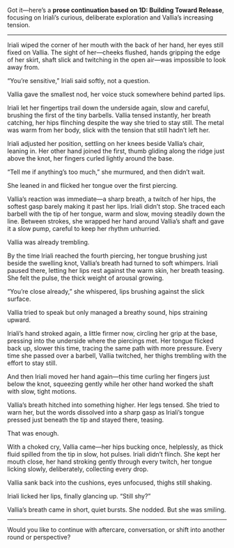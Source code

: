Got it—here’s a **prose continuation based on 1D: Building Toward Release**, focusing on Iriali’s curious, deliberate exploration and Vallia’s increasing tension.

---

Iriali wiped the corner of her mouth with the back of her hand, her eyes still fixed on Vallia. The sight of her—cheeks flushed, hands gripping the edge of her skirt, shaft slick and twitching in the open air—was impossible to look away from.

“You’re sensitive,” Iriali said softly, not a question.

Vallia gave the smallest nod, her voice stuck somewhere behind parted lips.

Iriali let her fingertips trail down the underside again, slow and careful, brushing the first of the tiny barbells. Vallia tensed instantly, her breath catching, her hips flinching despite the way she tried to stay still. The metal was warm from her body, slick with the tension that still hadn’t left her.

Iriali adjusted her position, settling on her knees beside Vallia’s chair, leaning in. Her other hand joined the first, thumb gliding along the ridge just above the knot, her fingers curled lightly around the base.

“Tell me if anything’s too much,” she murmured, and then didn’t wait.

She leaned in and flicked her tongue over the first piercing.

Vallia’s reaction was immediate—a sharp breath, a twitch of her hips, the softest gasp barely making it past her lips. Iriali didn’t stop. She traced each barbell with the tip of her tongue, warm and slow, moving steadily down the line. Between strokes, she wrapped her hand around Vallia’s shaft and gave it a slow pump, careful to keep her rhythm unhurried.

Vallia was already trembling.

By the time Iriali reached the fourth piercing, her tongue brushing just beside the swelling knot, Vallia’s breath had turned to soft whimpers. Iriali paused there, letting her lips rest against the warm skin, her breath teasing. She felt the pulse, the thick weight of arousal growing.

“You’re close already,” she whispered, lips brushing against the slick surface.

Vallia tried to speak but only managed a breathy sound, hips straining upward.

Iriali’s hand stroked again, a little firmer now, circling her grip at the base, pressing into the underside where the piercings met. Her tongue flicked back up, slower this time, tracing the same path with more pressure. Every time she passed over a barbell, Vallia twitched, her thighs trembling with the effort to stay still.

And then Iriali moved her hand again—this time curling her fingers just below the knot, squeezing gently while her other hand worked the shaft with slow, tight motions.

Vallia’s breath hitched into something higher. Her legs tensed. She tried to warn her, but the words dissolved into a sharp gasp as Iriali’s tongue pressed just beneath the tip and stayed there, teasing.

That was enough.

With a choked cry, Vallia came—her hips bucking once, helplessly, as thick fluid spilled from the tip in slow, hot pulses. Iriali didn’t flinch. She kept her mouth close, her hand stroking gently through every twitch, her tongue licking slowly, deliberately, collecting every drop.

Vallia sank back into the cushions, eyes unfocused, thighs still shaking.

Iriali licked her lips, finally glancing up. “Still shy?”

Vallia’s breath came in short, quiet bursts. She nodded. But she was smiling.

---

Would you like to continue with aftercare, conversation, or shift into another round or perspective?